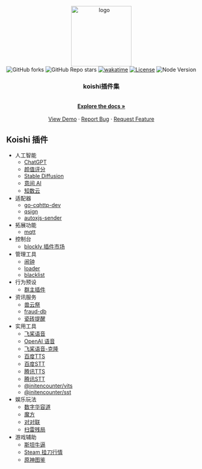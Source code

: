 <br />
<div align="center">
  <a href="https://github.com/initialencounter/mykoishi">
    <a href="https://koishi.chat/" target="_blank">
    <img width="160" src="https://koishi.chat/logo.png" alt="logo">
  </a>
  </a>
  <br>
<img alt="GitHub forks" src="https://img.shields.io/github/forks/initialencounter/mykoishi?style=social">
<img alt="GitHub Repo stars" src="https://img.shields.io/github/stars/initialencounter/mykoishi?style=social">
<a href="https://wakatime.com/badge/user/1fad1c74-8ddd-4cac-bfa5-df629d13f085/project/2e8687b6-2874-4e88-8337-20eed806f673"><img src="https://wakatime.com/badge/user/1fad1c74-8ddd-4cac-bfa5-df629d13f085/project/2e8687b6-2874-4e88-8337-20eed806f673.svg" alt="wakatime"></a>
<a href="https://github.com/initialencounter/mykoishi/blob/master/LICENSE"><img src="https://img.shields.io/github/license/initialencounter/mykoishi" alt="License"></a>
<img src="https://img.shields.io/badge/NodeJs-18-blue" alt="Node Version"></a>
<h3 align="center">koishi插件集</h3>
  <p align="center">
    <br />
    <a href="https://github.com/initialencounter/mykoishi"><strong>Explore the docs »</strong></a>
    <br />
    <br />
    <a href="https://github.com/initialencounter/mykoishi">View Demo</a>
    ·
    <a href="https://github.com/initialencounter/mykoishi/issues">Report Bug</a>
    ·
    <a href="https://github.com/initialencounter/mykoishi/issues">Request Feature</a>
  </p>
</div>


## Koishi 插件

* 人工智能
  * [ChatGPT](./Plugins/AI/davinci-003/README.md)
  * [颜值评分](./Plugins/AI/facercg/README.md)
  * [Stable Diffusion](./Plugins/AI/sd-taylor/README.md)
  * [意间 AI](./Plugins/AI/arcadia/README.md)
  * [知数云](./Plugins/AI/arcadia/README.md)
* 适配器
  * [go-cqhttp-dev](./Plugins/Adapter/gocqhttp-dev/README.md)
  * [qsign](./Plugins/Adapter/qsign/README.md)
  * [autoxjs-sender](./Plugins/Adapter/autoxjs-sender/README.md)
* 拓展功能
  * [mqtt](./Plugins/Extension/mqtt/README.md)
* 控制台
  * [blockly 插件市场](./Plugins/Console/blockly-registry/README.md)
* 管理工具
  * [闹钟](./Plugins/Manager/clock/README.md)
  * [loader](./Plugins/Manager/loader/README.md)
  * [blacklist](./Plugins/Manager/blacklist/README.md)
* 行为预设
  * [群主插件](./Plugins/Behavior/specialtile/README.md)
* 资讯服务
  * [兽云祭](./Plugins/News/furbot/README.md)
  * [fraud-db](./Plugins/News/fraud-db/README.md)
  * [瓷砖提醒](./Plugins/News/gh-tile/README.md)
* 实用工具
  * [飞桨语音](./Plugins/Tool/paddlespeech/README.md)
  * [OpenAI 语音](./Plugins/Tool/whisper-asr/README.md)
  * [飞桨语音-克隆](./Plugins/Tool/paddlespeech-finetune/README.md)
  * [百度TTS](./Plugins/Tool/baidu-tts/README.md)
  * [百度STT](./Plugins/Tool/baidu-sst/README.md)
  * [腾讯TTS](./Plugins/Tool/tencent-tts/README.md)
  * [腾讯STT](./Plugins/Tool/tc-sst/README.md)
  * [@initencounter/vits](./Plugins/Tool/vits/README.md)
  * [@initencounter/sst](./Plugins/Tool/sst/README.md)
* 娱乐玩法
  * [数字华容道](./Plugins/Recreation/puzzle/README.md)
  * [魔方](./Plugins/Recreation/cube/README.md)
  * [对对联](./Plugins/Recreation/couplet/README.md)
  * [扫雷残局](./Plugins/Recreation/minesweeper-ending/README.md)
* 游戏辅助
  * [斯坦牛逼](./Plugins/Games/stnb/README.md)
  * [Steam 挂刀行情](./Plugins/Games/steam-trading/README.md)
  * [原神图鉴](./Plugins/Games/genshin-atlas/README.md)
